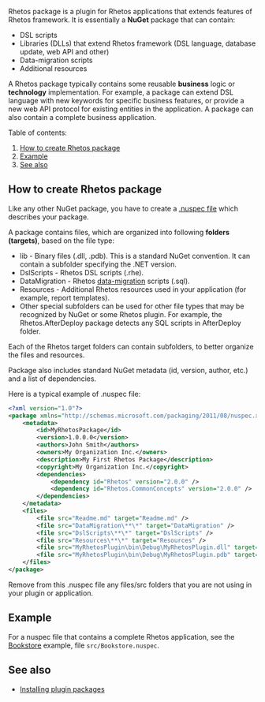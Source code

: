 ﻿Rhetos package is a plugin for Rhetos applications that extends features of Rhetos framework.
It is essentially a **NuGet** package that can contain:

* DSL scripts
* Libraries (DLLs) that extend Rhetos framework (DSL language, database update, web API and other)
* Data-migration scripts
* Additional resources

A Rhetos package typically contains some reusable **business** logic or **technology** implementation.
For example, a package can extend DSL language with new keywords for specific business
features, or provide a new web API protocol for existing entities in the application.
A package can also contain a complete business application.

Table of contents:

1. [How to create Rhetos package](#how-to-create-rhetos-package)
2. [Example](#example)
3. [See also](#see-also)

## How to create Rhetos package

Like any other NuGet package, you have to create a
[.nuspec file](https://docs.microsoft.com/en-us/nuget/reference/nuspec) which describes your package.

A package contains files, which are organized into following **folders (targets)**,
based on the file type:

* lib - Binary files (.dll, .pdb). This is a standard NuGet convention. It can contain a subfolder specifying the .NET version.
* DslScripts - Rhetos DSL scripts (.rhe).
* DataMigration - Rhetos [data-migration](Data-migration) scripts (.sql).
* Resources - Additional Rhetos resources used in your application (for example, report templates).
* Other special subfolders can be used for other file types that may be recognized by NuGet or some Rhetos plugin.
  For example, the Rhetos.AfterDeploy package detects any SQL scripts in AfterDeploy folder.

Each of the Rhetos target folders can contain subfolders, to better organize the files and resources.

Package also includes standard NuGet metadata (id, version, author, etc.) and a list of dependencies.

Here is a typical example of .nuspec file:

``` xml
<?xml version="1.0"?>
<package xmlns="http://schemas.microsoft.com/packaging/2011/08/nuspec.xsd">
    <metadata>
        <id>MyRhetosPackage</id>
        <version>1.0.0.0</version>
        <authors>John Smith</authors>
        <owners>My Organization Inc.</owners>
        <description>My First Rhetos Package</description>
        <copyright>My Organization Inc.</copyright>
        <dependencies>
            <dependency id="Rhetos" version="2.0.0" />
            <dependency id="Rhetos.CommonConcepts" version="2.0.0" />
        </dependencies>
    </metadata>
    <files>
        <file src="Readme.md" target="Readme.md" />
        <file src="DataMigration\**\*" target="DataMigration" />
        <file src="DslScripts\**\*" target="DslScripts" />
        <file src="Resources\**\*" target="Resources" />
        <file src="MyRhetosPlugin\bin\Debug\MyRhetosPlugin.dll" target="lib\net472" />
        <file src="MyRhetosPlugin\bin\Debug\MyRhetosPlugin.pdb" target="lib\net472" />
    </files>
</package>
```

Remove from this .nuspec file any files/src folders that you are not using in your plugin or application.

## Example

For a nuspec file that contains a complete Rhetos application,
see the [Bookstore](https://github.com/Rhetos/Bookstore) example,
file `src/Bookstore.nuspec`.

## See also

* [Installing plugin packages](Installing-plugin-packages)
